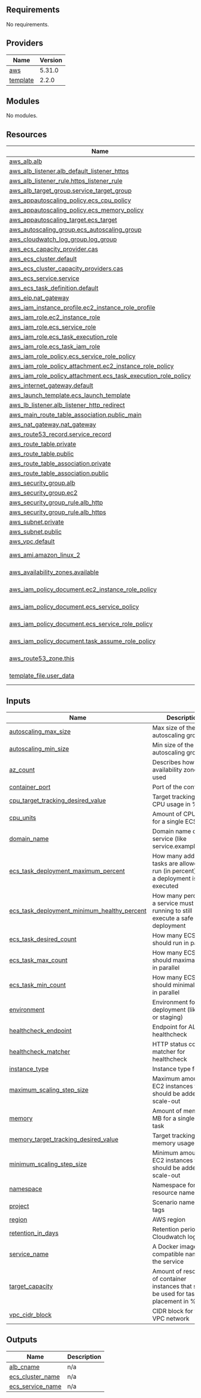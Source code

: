 <!-- BEGIN_TF_DOCS -->
## Requirements

No requirements.

## Providers

| Name | Version |
|------|---------|
| <a name="provider_aws"></a> [aws](#provider\_aws) | 5.31.0 |
| <a name="provider_template"></a> [template](#provider\_template) | 2.2.0 |

## Modules

No modules.

## Resources

| Name | Type |
|------|------|
| [aws_alb.alb](https://registry.terraform.io/providers/hashicorp/aws/latest/docs/resources/alb) | resource |
| [aws_alb_listener.alb_default_listener_https](https://registry.terraform.io/providers/hashicorp/aws/latest/docs/resources/alb_listener) | resource |
| [aws_alb_listener_rule.https_listener_rule](https://registry.terraform.io/providers/hashicorp/aws/latest/docs/resources/alb_listener_rule) | resource |
| [aws_alb_target_group.service_target_group](https://registry.terraform.io/providers/hashicorp/aws/latest/docs/resources/alb_target_group) | resource |
| [aws_appautoscaling_policy.ecs_cpu_policy](https://registry.terraform.io/providers/hashicorp/aws/latest/docs/resources/appautoscaling_policy) | resource |
| [aws_appautoscaling_policy.ecs_memory_policy](https://registry.terraform.io/providers/hashicorp/aws/latest/docs/resources/appautoscaling_policy) | resource |
| [aws_appautoscaling_target.ecs_target](https://registry.terraform.io/providers/hashicorp/aws/latest/docs/resources/appautoscaling_target) | resource |
| [aws_autoscaling_group.ecs_autoscaling_group](https://registry.terraform.io/providers/hashicorp/aws/latest/docs/resources/autoscaling_group) | resource |
| [aws_cloudwatch_log_group.log_group](https://registry.terraform.io/providers/hashicorp/aws/latest/docs/resources/cloudwatch_log_group) | resource |
| [aws_ecs_capacity_provider.cas](https://registry.terraform.io/providers/hashicorp/aws/latest/docs/resources/ecs_capacity_provider) | resource |
| [aws_ecs_cluster.default](https://registry.terraform.io/providers/hashicorp/aws/latest/docs/resources/ecs_cluster) | resource |
| [aws_ecs_cluster_capacity_providers.cas](https://registry.terraform.io/providers/hashicorp/aws/latest/docs/resources/ecs_cluster_capacity_providers) | resource |
| [aws_ecs_service.service](https://registry.terraform.io/providers/hashicorp/aws/latest/docs/resources/ecs_service) | resource |
| [aws_ecs_task_definition.default](https://registry.terraform.io/providers/hashicorp/aws/latest/docs/resources/ecs_task_definition) | resource |
| [aws_eip.nat_gateway](https://registry.terraform.io/providers/hashicorp/aws/latest/docs/resources/eip) | resource |
| [aws_iam_instance_profile.ec2_instance_role_profile](https://registry.terraform.io/providers/hashicorp/aws/latest/docs/resources/iam_instance_profile) | resource |
| [aws_iam_role.ec2_instance_role](https://registry.terraform.io/providers/hashicorp/aws/latest/docs/resources/iam_role) | resource |
| [aws_iam_role.ecs_service_role](https://registry.terraform.io/providers/hashicorp/aws/latest/docs/resources/iam_role) | resource |
| [aws_iam_role.ecs_task_execution_role](https://registry.terraform.io/providers/hashicorp/aws/latest/docs/resources/iam_role) | resource |
| [aws_iam_role.ecs_task_iam_role](https://registry.terraform.io/providers/hashicorp/aws/latest/docs/resources/iam_role) | resource |
| [aws_iam_role_policy.ecs_service_role_policy](https://registry.terraform.io/providers/hashicorp/aws/latest/docs/resources/iam_role_policy) | resource |
| [aws_iam_role_policy_attachment.ec2_instance_role_policy](https://registry.terraform.io/providers/hashicorp/aws/latest/docs/resources/iam_role_policy_attachment) | resource |
| [aws_iam_role_policy_attachment.ecs_task_execution_role_policy](https://registry.terraform.io/providers/hashicorp/aws/latest/docs/resources/iam_role_policy_attachment) | resource |
| [aws_internet_gateway.default](https://registry.terraform.io/providers/hashicorp/aws/latest/docs/resources/internet_gateway) | resource |
| [aws_launch_template.ecs_launch_template](https://registry.terraform.io/providers/hashicorp/aws/latest/docs/resources/launch_template) | resource |
| [aws_lb_listener.alb_listener_http_redirect](https://registry.terraform.io/providers/hashicorp/aws/latest/docs/resources/lb_listener) | resource |
| [aws_main_route_table_association.public_main](https://registry.terraform.io/providers/hashicorp/aws/latest/docs/resources/main_route_table_association) | resource |
| [aws_nat_gateway.nat_gateway](https://registry.terraform.io/providers/hashicorp/aws/latest/docs/resources/nat_gateway) | resource |
| [aws_route53_record.service_record](https://registry.terraform.io/providers/hashicorp/aws/latest/docs/resources/route53_record) | resource |
| [aws_route_table.private](https://registry.terraform.io/providers/hashicorp/aws/latest/docs/resources/route_table) | resource |
| [aws_route_table.public](https://registry.terraform.io/providers/hashicorp/aws/latest/docs/resources/route_table) | resource |
| [aws_route_table_association.private](https://registry.terraform.io/providers/hashicorp/aws/latest/docs/resources/route_table_association) | resource |
| [aws_route_table_association.public](https://registry.terraform.io/providers/hashicorp/aws/latest/docs/resources/route_table_association) | resource |
| [aws_security_group.alb](https://registry.terraform.io/providers/hashicorp/aws/latest/docs/resources/security_group) | resource |
| [aws_security_group.ec2](https://registry.terraform.io/providers/hashicorp/aws/latest/docs/resources/security_group) | resource |
| [aws_security_group_rule.alb_http](https://registry.terraform.io/providers/hashicorp/aws/latest/docs/resources/security_group_rule) | resource |
| [aws_security_group_rule.alb_https](https://registry.terraform.io/providers/hashicorp/aws/latest/docs/resources/security_group_rule) | resource |
| [aws_subnet.private](https://registry.terraform.io/providers/hashicorp/aws/latest/docs/resources/subnet) | resource |
| [aws_subnet.public](https://registry.terraform.io/providers/hashicorp/aws/latest/docs/resources/subnet) | resource |
| [aws_vpc.default](https://registry.terraform.io/providers/hashicorp/aws/latest/docs/resources/vpc) | resource |
| [aws_ami.amazon_linux_2](https://registry.terraform.io/providers/hashicorp/aws/latest/docs/data-sources/ami) | data source |
| [aws_availability_zones.available](https://registry.terraform.io/providers/hashicorp/aws/latest/docs/data-sources/availability_zones) | data source |
| [aws_iam_policy_document.ec2_instance_role_policy](https://registry.terraform.io/providers/hashicorp/aws/latest/docs/data-sources/iam_policy_document) | data source |
| [aws_iam_policy_document.ecs_service_policy](https://registry.terraform.io/providers/hashicorp/aws/latest/docs/data-sources/iam_policy_document) | data source |
| [aws_iam_policy_document.ecs_service_role_policy](https://registry.terraform.io/providers/hashicorp/aws/latest/docs/data-sources/iam_policy_document) | data source |
| [aws_iam_policy_document.task_assume_role_policy](https://registry.terraform.io/providers/hashicorp/aws/latest/docs/data-sources/iam_policy_document) | data source |
| [aws_route53_zone.this](https://registry.terraform.io/providers/hashicorp/aws/latest/docs/data-sources/route53_zone) | data source |
| [template_file.user_data](https://registry.terraform.io/providers/hashicorp/template/latest/docs/data-sources/file) | data source |

## Inputs

| Name | Description | Type | Default | Required |
|------|-------------|------|---------|:--------:|
| <a name="input_autoscaling_max_size"></a> [autoscaling\_max\_size](#input\_autoscaling\_max\_size) | Max size of the autoscaling group | `number` | n/a | yes |
| <a name="input_autoscaling_min_size"></a> [autoscaling\_min\_size](#input\_autoscaling\_min\_size) | Min size of the autoscaling group | `number` | n/a | yes |
| <a name="input_az_count"></a> [az\_count](#input\_az\_count) | Describes how many availability zones are used | `number` | n/a | yes |
| <a name="input_container_port"></a> [container\_port](#input\_container\_port) | Port of the container | `number` | n/a | yes |
| <a name="input_cpu_target_tracking_desired_value"></a> [cpu\_target\_tracking\_desired\_value](#input\_cpu\_target\_tracking\_desired\_value) | Target tracking for CPU usage in % | `number` | n/a | yes |
| <a name="input_cpu_units"></a> [cpu\_units](#input\_cpu\_units) | Amount of CPU units for a single ECS task | `number` | n/a | yes |
| <a name="input_domain_name"></a> [domain\_name](#input\_domain\_name) | Domain name of the service (like service.example.com) | `string` | n/a | yes |
| <a name="input_ecs_task_deployment_maximum_percent"></a> [ecs\_task\_deployment\_maximum\_percent](#input\_ecs\_task\_deployment\_maximum\_percent) | How many additional tasks are allowed to run (in percent) while a deployment is executed | `number` | n/a | yes |
| <a name="input_ecs_task_deployment_minimum_healthy_percent"></a> [ecs\_task\_deployment\_minimum\_healthy\_percent](#input\_ecs\_task\_deployment\_minimum\_healthy\_percent) | How many percent of a service must be running to still execute a safe deployment | `number` | n/a | yes |
| <a name="input_ecs_task_desired_count"></a> [ecs\_task\_desired\_count](#input\_ecs\_task\_desired\_count) | How many ECS tasks should run in parallel | `number` | n/a | yes |
| <a name="input_ecs_task_max_count"></a> [ecs\_task\_max\_count](#input\_ecs\_task\_max\_count) | How many ECS tasks should maximally run in parallel | `number` | n/a | yes |
| <a name="input_ecs_task_min_count"></a> [ecs\_task\_min\_count](#input\_ecs\_task\_min\_count) | How many ECS tasks should minimally run in parallel | `number` | n/a | yes |
| <a name="input_environment"></a> [environment](#input\_environment) | Environment for deployment (like dev or staging) | `string` | n/a | yes |
| <a name="input_healthcheck_endpoint"></a> [healthcheck\_endpoint](#input\_healthcheck\_endpoint) | Endpoint for ALB healthcheck | `string` | n/a | yes |
| <a name="input_healthcheck_matcher"></a> [healthcheck\_matcher](#input\_healthcheck\_matcher) | HTTP status code matcher for healthcheck | `string` | n/a | yes |
| <a name="input_instance_type"></a> [instance\_type](#input\_instance\_type) | Instance type for EC2 | `string` | n/a | yes |
| <a name="input_maximum_scaling_step_size"></a> [maximum\_scaling\_step\_size](#input\_maximum\_scaling\_step\_size) | Maximum amount of EC2 instances that should be added on scale-out | `number` | n/a | yes |
| <a name="input_memory"></a> [memory](#input\_memory) | Amount of memory in MB for a single ECS task | `number` | n/a | yes |
| <a name="input_memory_target_tracking_desired_value"></a> [memory\_target\_tracking\_desired\_value](#input\_memory\_target\_tracking\_desired\_value) | Target tracking for memory usage in % | `number` | n/a | yes |
| <a name="input_minimum_scaling_step_size"></a> [minimum\_scaling\_step\_size](#input\_minimum\_scaling\_step\_size) | Minimum amount of EC2 instances that should be added on scale-out | `number` | n/a | yes |
| <a name="input_namespace"></a> [namespace](#input\_namespace) | Namespace for resource names | `string` | n/a | yes |
| <a name="input_project"></a> [project](#input\_project) | Scenario name for tags | `string` | n/a | yes |
| <a name="input_region"></a> [region](#input\_region) | AWS region | `string` | n/a | yes |
| <a name="input_retention_in_days"></a> [retention\_in\_days](#input\_retention\_in\_days) | Retention period for Cloudwatch logs | `number` | n/a | yes |
| <a name="input_service_name"></a> [service\_name](#input\_service\_name) | A Docker image-compatible name for the service | `string` | n/a | yes |
| <a name="input_target_capacity"></a> [target\_capacity](#input\_target\_capacity) | Amount of resources of container instances that should be used for task placement in % | `number` | n/a | yes |
| <a name="input_vpc_cidr_block"></a> [vpc\_cidr\_block](#input\_vpc\_cidr\_block) | CIDR block for the VPC network | `string` | n/a | yes |

## Outputs

| Name | Description |
|------|-------------|
| <a name="output_alb_cname"></a> [alb\_cname](#output\_alb\_cname) | n/a |
| <a name="output_ecs_cluster_name"></a> [ecs\_cluster\_name](#output\_ecs\_cluster\_name) | n/a |
| <a name="output_ecs_service_name"></a> [ecs\_service\_name](#output\_ecs\_service\_name) | n/a |
<!-- END_TF_DOCS -->
